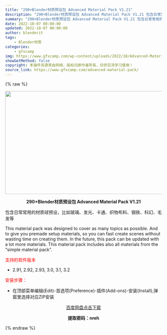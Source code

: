```yaml
---
title: "290+Blender材质预设包 Advanced Material Pack V1.21"
description: "290+Blender材质预设包 Advanced Material Pack V1.21 包含日常常用的材质球预设，比如玻璃、发光、卡通、织物布料、钢铁、科幻、毛发等 This material p..."
summary: "290+Blender材质预设包 Advanced Material Pack V1.21 包含日常常用的材质球预设，比如玻璃、发光、卡通、织物布料、钢铁、科幻、毛发等 This material p..."
date: 2022-10-07 00:00:00
updated: 2022-10-07 00:00:00
author: blenderit
tags: 
    - Blender材质
categories:
    - gfxcamp
img: https://www.gfxcamp.com/wp-content/uploads/2022/10/Advanced-Material-Pack.jpg
showGetMethod: false
copyright: 本插件资源来自网络，版权归原作者所有，仅供交流学习使用！
source_link: https://www.gfxcamp.com/advanced-material-pack/
---
```


{% raw %}
<div><p><img decoding="async" class="aligncenter size-full wp-image-107443" src="https://www.gfxcamp.com/wp-content/uploads/2022/10/Advanced-Material-Pack.jpg" data-src="https://www.gfxcamp.com/wp-content/uploads/2022/10/Advanced-Material-Pack.jpg" alt="" width="590" height="331" data-srcset="https://www.gfxcamp.com/wp-content/uploads/2022/10/Advanced-Material-Pack.jpg 590w, https://www.gfxcamp.com/wp-content/uploads/2022/10/Advanced-Material-Pack-150x84.jpg 150w" data-sizes="(max-width: 590px) 100vw, 590px"></p><p style="text-align: center;"><strong>290+Blender材质预设包 Advanced Material Pack V1.21</strong></p><p>包含日常常用的材质球预设，比如玻璃、发光、卡通、织物布料、钢铁、科幻、毛发等</p><p>This material pack was designed to cover as many topics as possible. And to give you premade setup materials, so you can fast create scenes without wasting time on creating them. In the future, this pack can be updated with a lot more materials. This material pack includes also all materials from the “simple material pack”.</p><p><span style="color: #ff0000;">支持的软件版本</span></p><ul>
<li>2.91, 2.92, 2.93, 3.0, 3.1, 3.2</li>
</ul><p><span style="color: #ff0000;">安装步骤：</span></p><ul>
<li>在顶部菜单编辑(Edit)-首选项(Preference)-插件(Add-ons)-安装(Install),弹窗里选择对应ZIP安装</li>
</ul><p style="text-align: center;"><a class="maxbutton-3 maxbutton maxbutton-baidu" target="_blank" rel="noopener" href="https://pan.baidu.com/s/1ZplJBqkLybVLpoLUY3Lzbg?pwd=nreh"><span class="mb-text">百度网盘点击下载</span></a></p><p style="text-align: center;"><strong>提取密码：nreh</strong></p></div>
<div style="display: none">gfxcamp</div>
{% endraw %}